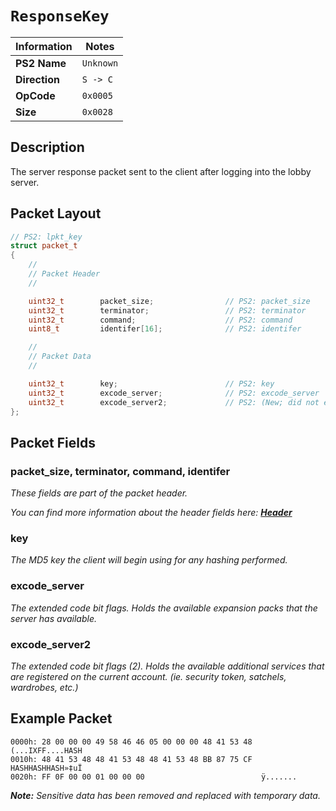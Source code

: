 # `ResponseKey`

| Information               | Notes |
|---                        |---    |
| **PS2 Name**              | `Unknown` |
| **Direction**             | `S -> C` |
| **OpCode**                | `0x0005` |
| **Size**                  | `0x0028` |

## Description

The server response packet sent to the client after logging into the lobby server.

## Packet Layout

```cpp
// PS2: lpkt_key
struct packet_t
{
    //
    // Packet Header
    //

    uint32_t        packet_size;                // PS2: packet_size
    uint32_t        terminator;                 // PS2: terminator
    uint32_t        command;                    // PS2: command
    uint8_t         identifer[16];              // PS2: identifer

    //
    // Packet Data
    //

    uint32_t        key;                        // PS2: key
    uint32_t        excode_server;              // PS2: excode_server
    uint32_t        excode_server2;             // PS2: (New; did not exist.)
};
```

## Packet Fields

### packet_size, terminator, command, identifer

_These fields are part of the packet header._

_You can find more information about the header fields here: [**Header**](/lobby/Header.md)_

### key

_The MD5 key the client will begin using for any hashing performed._

### excode_server

_The extended code bit flags. Holds the available expansion packs that the server has available._

### excode_server2

_The extended code bit flags (2). Holds the available additional services that are registered on the current account. (ie. security token, satchels, wardrobes, etc.)_

## Example Packet

```
0000h: 28 00 00 00 49 58 46 46 05 00 00 00 48 41 53 48  (...IXFF....HASH
0010h: 48 41 53 48 48 41 53 48 48 41 53 48 BB 87 75 CF  HASHHASHHASH»‡uÏ
0020h: FF 0F 00 00 01 00 00 00                          ÿ.......
```

_**Note:** Sensitive data has been removed and replaced with temporary data._
